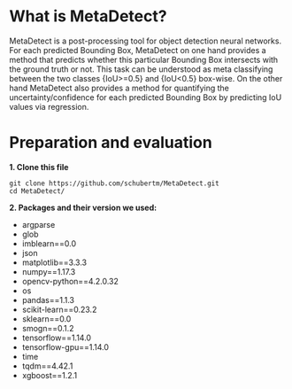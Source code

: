 # What is MetaDetect?

MetaDetect is a post-processing tool for object detection neural networks. For each predicted Bounding Box, MetaDetect on one hand provides a method that predicts whether this particular Bounding Box intersects with the ground truth or not. This task can be understood as meta classifying between the two classes {IoU>=0.5} and {IoU<0.5} box-wise. On the other hand MetaDetect also provides a method for quantifying the uncertainty/confidence for each predicted Bounding Box by predicting IoU values via regression. 

# Preparation and evaluation


**1. Clone this file**

``` 
git clone https://github.com/schubertm/MetaDetect.git
cd MetaDetect/
```

**2. Packages and their version we used:**

* argparse
* glob
* imblearn==0.0
* json
* matplotlib==3.3.3
* numpy==1.17.3
* opencv-python==4.2.0.32
* os
* pandas==1.1.3
* scikit-learn==0.23.2
* sklearn==0.0
* smogn==0.1.2
* tensorflow==1.14.0
* tensorflow-gpu==1.14.0
* time
* tqdm==4.42.1
* xgboost==1.2.1
